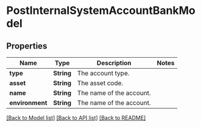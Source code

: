 # PostInternalSystemAccountBankModel

## Properties
Name | Type | Description | Notes
------------ | ------------- | ------------- | -------------
**type** | **String** | The account type. | 
**asset** | **String** | The asset code. | 
**name** | **String** | The name of the account. | 
**environment** | **String** | The name of the account. | 

[[Back to Model list]](../README.md#documentation-for-models) [[Back to API list]](../README.md#documentation-for-api-endpoints) [[Back to README]](../README.md)


